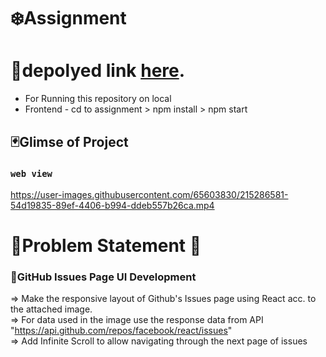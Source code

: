 

# ❄️Assignment

# 📌depolyed link  [here](https://assignment-murex.vercel.app/).


- For Running this repository on local 
- Frontend - cd to assignment > npm install > npm start


## 🃏Glimse of Project

### `web view `  
https://user-images.githubusercontent.com/65603830/215286581-54d19835-89ef-4406-b994-ddeb557b26ca.mp4



# 🐸Problem Statement 🐸

### 🤖GitHub Issues Page UI Development 
=> Make the responsive layout of Github's Issues page using React acc. to the attached image. <br>
=> For data used in the image use the response data from API "https://api.github.com/repos/facebook/react/issues" <br>
=> Add Infinite Scroll to allow navigating through the next page of issues
